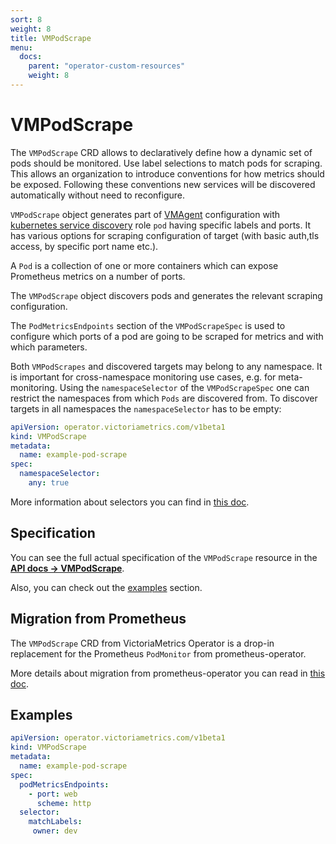 ```yaml
---
sort: 8
weight: 8
title: VMPodScrape
menu:
  docs:
    parent: "operator-custom-resources"
    weight: 8
---
```

# VMPodScrape

The `VMPodScrape` CRD allows to declaratively define how a dynamic set of pods should be monitored.
Use label selections to match pods for scraping. This allows an organization to introduce conventions
for how metrics should be exposed. Following these conventions new services will be discovered automatically without
need to reconfigure.

`VMPodScrape` object generates part of [VMAgent](./vmagent.md) configuration with
[kubernetes service discovery](https://docs.victoriametrics.com/sd_configs.html#kubernetes_sd_configs) role `pod` having specific labels and ports.
It has various options for scraping configuration of target (with basic auth,tls access, by specific port name etc.).

A `Pod` is a collection of one or more containers which can expose Prometheus metrics on a number of ports.

The `VMPodScrape` object discovers pods and generates the relevant scraping configuration.

The `PodMetricsEndpoints` section of the `VMPodScrapeSpec` is used to configure which ports of a pod are going to be
scraped for metrics and with which parameters.

Both `VMPodScrapes` and discovered targets may belong to any namespace. It is important for cross-namespace monitoring
use cases, e.g. for meta-monitoring. Using the `namespaceSelector` of the `VMPodScrapeSpec` one can restrict the
namespaces from which `Pods` are discovered from. To discover targets in all namespaces the `namespaceSelector` has to
be empty:

```yaml
apiVersion: operator.victoriametrics.com/v1beta1
kind: VMPodScrape
metadata:
  name: example-pod-scrape
spec:
  namespaceSelector:
    any: true
```

More information about selectors you can find in [this doc](./vmagent.md#scraping).

## Specification

You can see the full actual specification of the `VMPodScrape` resource in
the **[API docs -> VMPodScrape](../api.md#vmpodscrape)**.

Also, you can check out the [examples](#examples) section.

## Migration from Prometheus

The `VMPodScrape` CRD from VictoriaMetrics Operator is a drop-in replacement
for the Prometheus `PodMonitor` from prometheus-operator.

More details about migration from prometheus-operator you can read in [this doc](../migration.md).

## Examples

```yaml
apiVersion: operator.victoriametrics.com/v1beta1
kind: VMPodScrape
metadata:
  name: example-pod-scrape
spec:
  podMetricsEndpoints:
    - port: web
      scheme: http
  selector:
    matchLabels:
     owner: dev
```
